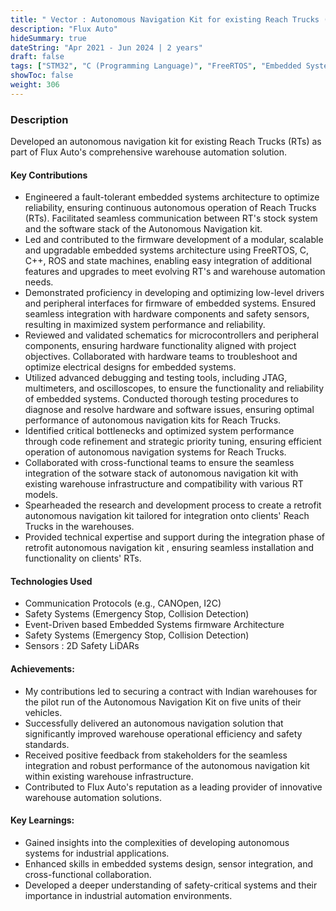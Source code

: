 ```yaml
---
title: " Vector : Autonomous Navigation Kit for existing Reach Trucks (RTs)"
description: "Flux Auto"
hideSummary: true
dateString: "Apr 2021 - Jun 2024 | 2 years"
draft: false
tags: ["STM32", "C (Programming Language)", "FreeRTOS", "Embedded Systems", "Communication Protocols", "CANOpen", "I2C", "GPIO", "USB", "UART", "ADC", "CI/CD", "Reverse Engineering", "Case Study"]
showToc: false
weight: 306
--- 
```


### Description
Developed an autonomous navigation kit for existing Reach Trucks (RTs) as part of Flux Auto's comprehensive warehouse automation solution.


#### Key Contributions
* Engineered a fault-tolerant embedded systems architecture to optimize reliability, ensuring continuous autonomous operation of Reach Trucks (RTs). Facilitated seamless communication between RT's stock system and the software stack of the Autonomous Navigation kit.
* Led and contributed to the firmware development of a modular, scalable and upgradable embedded systems architecture using FreeRTOS, C, C++, ROS and state machines, enabling easy integration of additional features and upgrades to meet evolving RT's and warehouse automation needs.
* Demonstrated proficiency in developing and optimizing low-level drivers and peripheral interfaces for firmware of embedded systems. Ensured seamless integration with hardware components and safety sensors, resulting in maximized system performance and reliability.
* Reviewed and validated schematics for microcontrollers and peripheral components, ensuring hardware functionality aligned with project objectives. Collaborated with hardware teams to troubleshoot and optimize electrical designs for embedded systems.
* Utilized advanced debugging and testing tools, including JTAG, multimeters, and oscilloscopes, to ensure the functionality and reliability of embedded systems. Conducted thorough testing procedures to diagnose and resolve hardware and software issues, ensuring optimal performance of autonomous navigation kits for Reach Trucks.
* Identified critical bottlenecks and optimized system performance through code refinement and strategic priority tuning, ensuring efficient operation of autonomous navigation systems for Reach Trucks.
* Collaborated with cross-functional teams to ensure the seamless integration of the sotware stack of autonomous navigation kit with existing warehouse infrastructure and compatibility with various RT models.
* Spearheaded the research and development process to create a retrofit autonomous navigation kit tailored for integration onto clients' Reach Trucks in the warehouses.
* Provided technical expertise and support during the integration phase of retrofit autonomous navigation kit , ensuring seamless installation and functionality on clients' RTs.



#### Technologies Used
* Communication Protocols (e.g., CANOpen, I2C)
* Safety Systems (Emergency Stop, Collision Detection)
* Event-Driven based Embedded Systems firmware Architecture
* Safety Systems (Emergency Stop, Collision Detection)
* Sensors : 2D Safety LiDARs


#### Achievements:
* My contributions led to securing a contract with Indian warehouses for the pilot run of the Autonomous Navigation Kit on five units of their vehicles.
* Successfully delivered an autonomous navigation solution that significantly improved warehouse operational efficiency and safety standards.
* Received positive feedback from stakeholders for the seamless integration and robust performance of the autonomous navigation kit within existing warehouse infrastructure.
* Contributed to Flux Auto's reputation as a leading provider of innovative warehouse automation solutions.


#### Key Learnings:
* Gained insights into the complexities of developing autonomous systems for industrial applications.
* Enhanced skills in embedded systems design, sensor integration, and cross-functional collaboration.
* Developed a deeper understanding of safety-critical systems and their importance in industrial automation environments.
